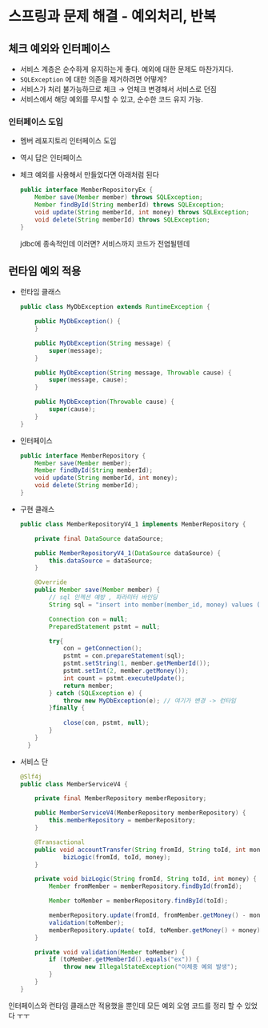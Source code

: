 # 스프링과 문제 해결 - 예외처리, 반복

## 체크 예외와 인터페이스

- 서비스 계층은 순수하게 유지하는게 좋다. 예외에 대한 문제도 마찬가지다.
- `SQLException` 에 대한 의존을 제거하려면 어떻게?
- 서비스가 처리 불가능하므로 체크 → 언체크 변경해서 서비스로 던짐
- 서비스에서 해당 예외를 무시할 수 있고, 순수한 코드 유지 가능.

### 인터페이스 도입

- 멤버 레포지토리 인터페이스 도입
- 역시 답은 인터페이스
- 체크 예외를 사용해서 만들었다면 아래처럼 된다

    ```java
    public interface MemberRepositoryEx {
    	Member save(Member member) throws SQLException;
    	Member findById(String memberId) throws SQLException;
    	void update(String memberId, int money) throws SQLException;
    	void delete(String memberId) throws SQLException;
    }
    ```

  jdbc에 종속적인데 이러면? 서비스까지 코드가 전염될텐데



## 런타임 예외 적용

- 런타임 클래스

    ```java
    public class MyDbException extends RuntimeException {
    
        public MyDbException() {
        }
    
        public MyDbException(String message) {
            super(message);
        }
    
        public MyDbException(String message, Throwable cause) {
            super(message, cause);
        }
    
        public MyDbException(Throwable cause) {
            super(cause);
        }
    }
    ```

- 인터페이스

    ```java
    public interface MemberRepository {
        Member save(Member member);
        Member findById(String memberId);
        void update(String memberId, int money);
        void delete(String memberId);
    }
    ```

- 구현 클래스

    ```java
    public class MemberRepositoryV4_1 implements MemberRepository {
    
        private final DataSource dataSource;
    
        public MemberRepositoryV4_1(DataSource dataSource) {
            this.dataSource = dataSource;
        }
    
        @Override
        public Member save(Member member) {
            // sql 인젝션 예방 , 파라미터 바인딩
            String sql = "insert into member(member_id, money) values (?, ?)";
    
            Connection con = null;
            PreparedStatement pstmt = null;
    
            try{
                con = getConnection();
                pstmt = con.prepareStatement(sql);
                pstmt.setString(1, member.getMemberId());
                pstmt.setInt(2, member.getMoney());
                int count = pstmt.executeUpdate();
                return member;
            } catch (SQLException e) {
                throw new MyDbException(e); // 여기가 변경 -> 런타임
            }finally {
                
                close(con, pstmt, null);
            }
        }
      }
    ```


- 서비스 단

    ```java
    @Slf4j
    public class MemberServiceV4 {
    
        private final MemberRepository memberRepository;
    
        public MemberServiceV4(MemberRepository memberRepository) {
            this.memberRepository = memberRepository;
        }
    
        @Transactional
        public void accountTransfer(String fromId, String toId, int money) {
                bizLogic(fromId, toId, money);
        }
    
        private void bizLogic(String fromId, String toId, int money) {
            Member fromMember = memberRepository.findById(fromId);
    
            Member toMember = memberRepository.findById(toId);
    
            memberRepository.update(fromId, fromMember.getMoney() - money);
            validation(toMember);
            memberRepository.update( toId, toMember.getMoney() + money);
        }
    
        private void validation(Member toMember) {
            if (toMember.getMemberId().equals("ex")) {
                throw new IllegalStateException("이체중 예외 발생");
            }
        }
    }
    ```


인터페이스와 런타임 클래스만 적용했을 뿐인데 모든 예외 오염 코드를 정리 할 수 있었다 ㅜㅜ